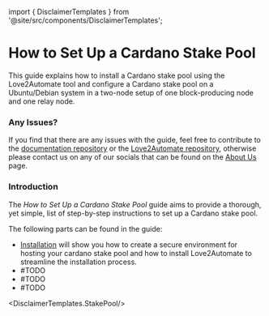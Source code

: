import { DisclaimerTemplates } from '@site/src/components/DisclaimerTemplates';

# How to Set Up a Cardano Stake Pool

This guide explains how to install a Cardano stake pool using the Love2Automate tool and configure a Cardano stake pool on a Ubuntu/Debian system in a two-node setup of one block-producing node and one relay node. 


### Any Issues?

If you find that there are any issues with the guide, feel free to contribute to the <a href="github.com/Love2Stake/love2stake-docs">documentation repository</a> or the <a href="github.com/Love2Stake/love2automate-ada">Love2Automate repository</a>, otherwise please contact us on any of our socials that can be found on the <a href="/docs/about-us">About Us</a> page.


### Introduction

The <i>How to Set Up a Cardano Stake Pool</i> guide aims to provide a thorough, yet simple, list of step-by-step instructions to set up a Cardano stake pool.

The following parts can be found in the guide:
- <a href="/docs/how-to-set-up-a-cardano-stake-pool/installation">Installation</a> will show you how to create a secure environment for hosting your cardano stake pool and how to install Love2Automate to streamline the installation process.
- #TODO
- #TODO
- #TODO

<DisclaimerTemplates.StakePool/>